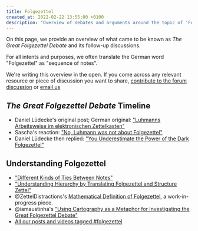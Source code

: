 ```yaml
---
title: Folgezettel
created_at: 2022-02-22 13:55:00 +0100
description: "Overview of debates and arguments around the topic of 'Folgezettel'."
---
```

On this page, we provide an overview of what came to be known as *The Great Folgezettel Debate* and its follow-up discussions.

For all intents and purposes, we often translate the German word "Folgezettel" as "sequence of notes".

We're writing this overview in the open. If you come across any relevant resource or piece of discussion you want to share, [contribute to the forum discussion][forum] or [email us][contact]

## *The Great Folgezettel Debate* Timeline

- Daniel Lüdecke's original post; German original: ["Luhmanns Arbeitsweise im elektronischen Zettelkasten"](https://strengejacke.wordpress.com/2015/09/08/luhmanns-arbeitsweise-im-elektronischen-zettelkasten/)
- Sascha's reaction: ["No, Luhmann was not about Folgezettel"](https://zettelkasten.de/posts/luhmann-folgezettel-truth/)
- Daniel Lüdecke then replied: ["You Underestimate the Power of the Dark Folgezettel"](https://zettelkasten.de/posts/luedeckes-follow-up/)

## Understanding Folgezettel

- ["Different Kinds of Ties Between Notes"](https://zettelkasten.de/posts/kinds-of-ties/)
- ["Understanding Hierarchy by Translating Folgezettel and Structure Zettel"](https://zettelkasten.de/posts/understanding-hierarchy-translating-folgezettel/)
- @ZettelDistractions's [Mathematical Definition of Folgezettel](https://forum.zettelkasten.de/discussion/1982/mathematical-definition-of-folgezettel/p1), a work-in-progress piece.
- @iamaustinha's ["Using Cartography as a Metaphor for Investigating the Great Folgezettel Debate"](https://forum.zettelkasten.de/discussion/1982/mathematical-definition-of-folgezettel/p1)
- [All our posts and videos tagged #folgezettel](https://zettelkasten.de/posts/tags/folgezettel/)

[contact]: https://zettelkasten.de/legal/#contact
[forum]: https://forum.zettelkasten.de/discussion/2152/
